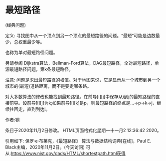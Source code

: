 # 最短路径


(经典问题)



定义:
寻找图中从一个顶点到另一个顶点的最短路径的问题。“最短”可能是边数最少，总权重最少等。



也称为单对最短路径问题。



另请参阅
Dijkstra算法，Bellman-Ford算法，DAG最短路径，全对最短路径，单源最短路径问题，第k条最短路径。



注意:
问题是求出最短路径的权值。对于地图来说，它是显示从一个城市到另一个城市的(最短)道路距离，而不是要走哪条路。

对大多数算法的修改也能找到最短路径。在前导[i][j]中保存从i到j的最短路径的直接前导。设前导[i][j]为k;如果前导[i][k]是p，则最短路径的终点是…→p→k→j，继续往回走，直到到达i。


作者:钢







条目于2020年11月2日修改。
HTML页面格式化星期一十一月2 12:36:42 2020。



引用如下:
保罗·e·布莱克，《最短路径》
算法与数据结构词典[在线]，Paul E. Black主编，2020年11月2日。(今天访问)
可从:https://www.nist.gov/dads/HTML/shortestpath.html获得